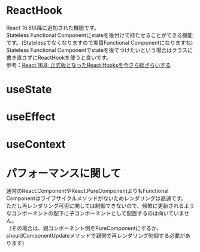 # ReactHook
React 16.8以降に追加された機能です。  
Stateless Functional Componentにstateを後付けで持たせることができる機能です。(Statelessでなくなりますので実質Functional Componentになりますね)  
Stateless Functional Componentでstateを後でつけたいという場合はクラスに書き直さずにReactHookを使うと良いです。  
参考：[React 16.8: 正式版となったReact Hooksを今さら総ざらいする](https://qiita.com/uhyo/items/246fb1f30acfeb7699da)

# useState


# useEffect

# useContext


# パフォーマンスに関して
通常のReact.ComponentやReact.PureComponentよりもFunctional Componentはライフサイクルメソッドがないためレンダリングは高速です。  
ただし再レンダリング可否に関しては制御できないので、頻繁に更新されるようなコンポーネントの配下に子コンポーネントとして配置するのは向いていません。  
（その場合は、親コンポーネント側をPureComponentにするか、shouldComponentUpdateメソッドで親側で再レンダリング制御する必要があります）  
